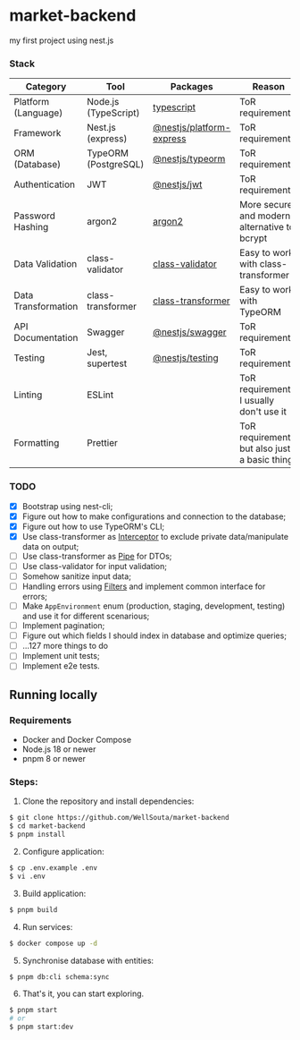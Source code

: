 # market-backend

my first project using nest.js

### Stack

| Category            | Tool                 | Packages                                                            | Reason                                        |
| ------------------- | -------------------- | ------------------------------------------------------------------- | --------------------------------------------- |
| Platform (Language) | Node.js (TypeScript) | [typescript](https://npm.im/typescript)                             | ToR requirements                              |
| Framework           | Nest.js (express)    | [@nestjs/platform-express](https://npm.im/@nestjs/platform-express) | ToR requirements                              |
| ORM (Database)      | TypeORM (PostgreSQL) | [@nestjs/typeorm](https://npm.im/@nestjs/typeorm)                   | ToR requirements                              |
| Authentication      | JWT                  | [@nestjs/jwt](https://npm.im/@nestjs/jwt)                           | ToR requirements                              |
| Password Hashing    | argon2               | [argon2](https://npm.im/argon2)                                     | More secure and modern alternative to bcrypt  |
| Data Validation     | class-validator      | [class-validator](https://npm.im/class-validator)                   | Easy to work with class-transformer           |
| Data Transformation | class-transformer    | [class-transformer](https://npm.im/class-transformer)               | Easy to work with TypeORM                     |
| API Documentation   | Swagger              | [@nestjs/swagger](https://npm.im/@nestjs/swagger)                   | ToR requirements                              |
| Testing             | Jest, supertest      | [@nestjs/testing](https://npm.im/@nestjs/testing)                   | ToR requirements                              |
| Linting             | ESLint               |                                                                     | ToR requirements, I usually don't use it      |
| Formatting          | Prettier             |                                                                     | ToR requirements, but also just a basic thing |

### TODO

- [x] Bootstrap using nest-cli;
- [x] Figure out how to make configurations and connection to the database;
- [x] Figure out how to use TypeORM's CLI;
- [x] Use class-transformer as [Interceptor](https://docs.nestjs.com/interceptors) to exclude private data/manipulate data on output;
- [ ] Use class-transformer as [Pipe](https://docs.nestjs.com/pipes) for DTOs;
- [ ] Use class-validator for input validation;
- [ ] Somehow sanitize input data;
- [ ] Handling errors using [Filters](https://docs.nestjs.com/exception-filters) and implement common interface for errors;
- [ ] Make `AppEnvironment` enum (production, staging, development, testing) and use it for different scenarious;
- [ ] Implement pagination;
- [ ] Figure out which fields I should index in database and optimize queries;
- [ ] ...127 more things to do
- [ ] Implement unit tests;
- [ ] Implement e2e tests.

## Running locally

### Requirements

- Docker and Docker Compose
- Node.js 18 or newer
- pnpm 8 or newer

### Steps:

1. Clone the repository and install dependencies:

```sh
$ git clone https://github.com/WellSouta/market-backend
$ cd market-backend
$ pnpm install
```

2. Configure application:

```sh
$ cp .env.example .env
$ vi .env
```

3. Build application:

```sh
$ pnpm build
```

4. Run services:

```sh
$ docker compose up -d
```

5. Synchronise database with entities:

```sh
$ pnpm db:cli schema:sync
```

6. That's it, you can start exploring.

```sh
$ pnpm start
# or
$ pnpm start:dev
```

